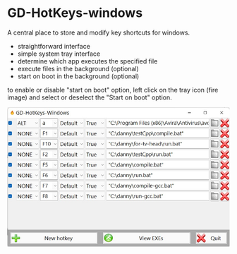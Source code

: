 # GD-HotKeys-windows
A central place to store and modify key shortcuts for windows.
- straightforward interface
- simple system tray interface
- determine which app executes the specified file
- execute files in the background (optional)
- start on boot in the background (optional)

to enable or disable "start on boot" option, left click on the tray icon (fire image) and select or deselect the "Start on boot" option.

![alt text](https://github.com/DannyGersh/GD-HotKeys-windows/blob/master/Untitled.jpg)
